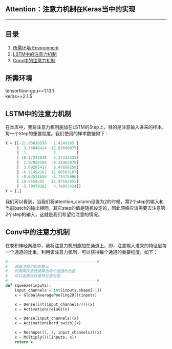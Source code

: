 ## Attention：注意力机制在Keras当中的实现
---

## 目录
1. [所需环境 Environment](#所需环境)
2. [LSTM中的注意力机制](#LSTM中的注意力机制)
3. [Conv中的注意力机制](#Conv中的注意力机制)

## 所需环境
tensorflow-gpu==1.13.1  
keras==2.1.5  

## LSTM中的注意力机制
在本库中，我将注意力机制施加在LSTM的Step上，目的是注意输入进来的样本，每一个Step的重要程度。我们使用的样本数据如下：
```python
X = [[-21.03816538   1.4249185 ]
     [  3.76040424 -12.83660875]
     [  1.           1.        ]
     [-10.17242648   5.37333323]
     [  2.97058584  -9.31965078]
     [  3.69295417   8.47650258]
     [ -6.91492102  11.00583167]
     [ -0.03511656  -1.71475966]
     [ 10.9554255   12.47562052]
     [ -5.70470182   4.70055424]]
Y = [1]
```
我们可以看到，当我们将attention_column设置为2的时候，第2个step的输入和当前batch的输出相同，其它step的值是随机设定的，因此网络应该需要去注意第2个step的输入，这就是我们希望他注意的情况。

## Conv中的注意力机制
在卷积神经网络中，我将注意力机制施加在通道上，即，注意输入进来的特征层每一个通道的比重。利用该注意力机制，可以获得每个通道的重要程度。如下：
```python
#---------------------------------------#
#   通道注意力机制单元
#   利用两次全连接算出每个通道的比重
#   可以连接在任意特征层后面
#---------------------------------------#
def squeeze(inputs):
    input_channels = int(inputs.shape[-1])
    x = GlobalAveragePooling2D()(inputs)

    x = Dense(int(input_channels/4))(x)
    x = Activation(relu6)(x)

    x = Dense(input_channels)(x)
    x = Activation(hard_swish)(x)

    x = Reshape((1, 1, input_channels))(x)
    x = Multiply()([inputs, x])
    return x
```
